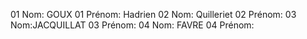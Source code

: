 ﻿01 Nom: GOUX
01 Prénom: Hadrien
02 Nom: Quilleriet
02 Prénom:
03 Nom:JACQUILLAT
03 Prénom:
04 Nom: FAVRE
04 Prénom:
